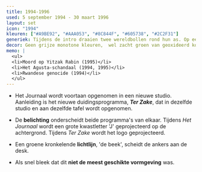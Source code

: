 ```yaml
---
title: 1994-1996
used: 5 september 1994 - 30 maart 1996
layout: set
icon: "1994"
kleuren: ["#A9BE92", "#AAA053", "#8C844F", "#605738", "#2C2F31"]
generiek: Tijdens de intro draaien twee wereldbollen rond hun as. Op een blauwe achtergrond wisselen de nieuwsbeelden via een lamelleneffect elkaar af. Op het einde verschijnt karakter per karakter 'JOURNAAL'.
decor: Geen grijze monotone kleuren,  wel zacht groen van geoxideerd koper gecombineerd met de kleur van bleek leder.
memo: |
  <ul>
  <li>Moord op Yitzak Rabin (1995)</li>
  <li>Het Agusta-schandaal (1994, 1995)</li>
  <li>Rwandese genocide (1994)</li>
  </ul>
---
```


* Het Journaal wordt voortaan opgenomen in een nieuwe studio. Aanleiding is het nieuwe duidingsprogramma, **<cite>Ter Zake</cite>**, dat in dezelfde studio en aan dezelfde tafel wordt opgenomen.

* De **belichting** onderscheidt beide programma's van elkaar. Tijdens <cite>Het Journaal</cite> wordt een grote kwastletter 'J' geprojecteerd op de achtergrond. Tijdens <cite>Ter Zake</cite> wordt het logo geprojecteerd.

* Een groene kronkelende **lichtlijn**, 'de beek', scheidt de ankers aan de desk.

* Als snel bleek dat dit **niet de meest geschikte vormgeving** was.
